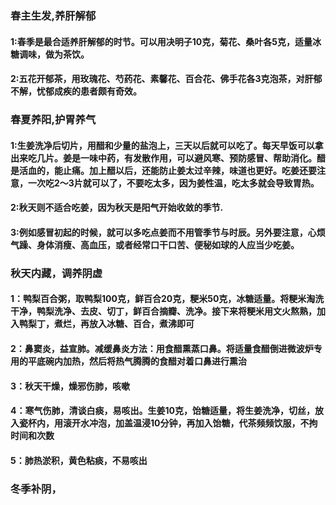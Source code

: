 ### 春主生发,养肝解郁
#### 1:春季是最合适养肝解郁的时节。可以用决明子10克，菊花、桑叶各5克，适量冰糖调味，做为茶饮。
#### 2:五花开郁茶，用玫瑰花、芍药花、素馨花、百合花、佛手花各3克泡茶，对肝郁不解，忧郁成疾的患者颇有奇效。
### 春夏养阳,护胃养气
#### 1:生姜洗净后切片，用醋和少量的盐泡上，三天以后就可以吃了。每天早饭可以拿出来吃几片。姜是一味中药，有发散作用，可以避风寒、预防感冒、帮助消化。醋是活血的，能止痛。加上醋以后，还能防止姜太过辛辣，味道也更好。吃姜还要注意，一次吃2～3片就可以了，不要吃太多，因为姜性温，吃太多就会导致胃热。
#### 2:秋天则不适合吃姜，因为秋天是阳气开始收敛的季节.
#### 3:例如感冒初起的时候，就可以多吃点姜而不用管季节与时辰。另外要注意，心烦气躁、身体消瘦、高血压，或者经常口干口苦、便秘如球的人应当少吃姜。
### 秋天内藏，调养阴虚
#### 1：鸭梨百合粥，取鸭梨100克，鲜百合20克，粳米50克，冰糖适量。将粳米淘洗干净，鸭梨洗净、去皮、切丁，鲜百合摘瓣、洗净。接下来将粳米用文火熬熟，加入鸭梨丁，煮烂，再放入冰糖、百合，煮沸即可
#### 2：鼻窦炎，益宣肺。减缓鼻炎方法：用食醋熏蒸口鼻。将适量食醋倒进微波炉专用的平底碗内加热，然后将热气腾腾的食醋对着口鼻进行熏治
#### 3：秋天干燥，燥邪伤肺，咳嗽
#### 4：寒气伤肺，清谈白痰，易咳出。生姜10克，饴糖适量，将生姜洗净，切丝，放入瓷杯内，用滚开水冲泡，加盖温浸10分钟，再加入饴糖，代茶频频饮服，不拘时间和次数
#### 5：肺热淤积，黄色粘痰，不易咳出
### 冬季补阴，